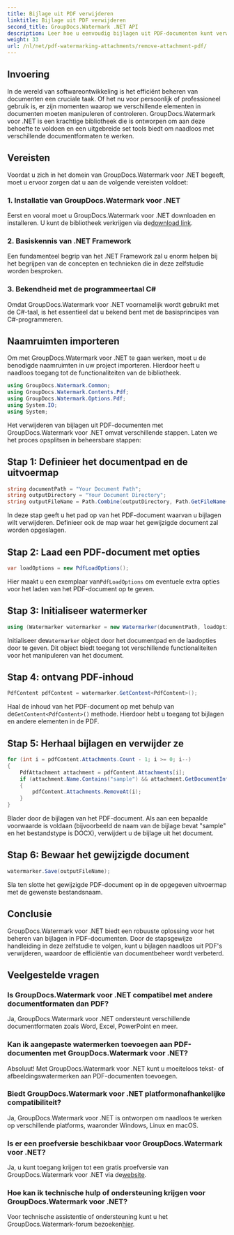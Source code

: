 ```yaml
---
title: Bijlage uit PDF verwijderen
linktitle: Bijlage uit PDF verwijderen
second_title: GroupDocs.Watermark .NET API
description: Leer hoe u eenvoudig bijlagen uit PDF-documenten kunt verwijderen met GroupDocs.Watermark voor .NET. Verbeter de efficiëntie van uw documentbeheer.
weight: 33
url: /nl/net/pdf-watermarking-attachments/remove-attachment-pdf/
---
```

## Invoering
In de wereld van softwareontwikkeling is het efficiënt beheren van documenten een cruciale taak. Of het nu voor persoonlijk of professioneel gebruik is, er zijn momenten waarop we verschillende elementen in documenten moeten manipuleren of controleren. GroupDocs.Watermark voor .NET is een krachtige bibliotheek die is ontworpen om aan deze behoefte te voldoen en een uitgebreide set tools biedt om naadloos met verschillende documentformaten te werken.
## Vereisten
Voordat u zich in het domein van GroupDocs.Watermark voor .NET begeeft, moet u ervoor zorgen dat u aan de volgende vereisten voldoet:
### 1. Installatie van GroupDocs.Watermark voor .NET
 Eerst en vooral moet u GroupDocs.Watermark voor .NET downloaden en installeren. U kunt de bibliotheek verkrijgen via de[download link](https://releases.groupdocs.com/Watermark/net/).
### 2. Basiskennis van .NET Framework
Een fundamenteel begrip van het .NET Framework zal u enorm helpen bij het begrijpen van de concepten en technieken die in deze zelfstudie worden besproken.
### 3. Bekendheid met de programmeertaal C#
Omdat GroupDocs.Watermark voor .NET voornamelijk wordt gebruikt met de C#-taal, is het essentieel dat u bekend bent met de basisprincipes van C#-programmeren.

## Naamruimten importeren
Om met GroupDocs.Watermark voor .NET te gaan werken, moet u de benodigde naamruimten in uw project importeren. Hierdoor heeft u naadloos toegang tot de functionaliteiten van de bibliotheek.

```csharp
using GroupDocs.Watermark.Common;
using GroupDocs.Watermark.Contents.Pdf;
using GroupDocs.Watermark.Options.Pdf;
using System.IO;
using System;
```
Het verwijderen van bijlagen uit PDF-documenten met GroupDocs.Watermark voor .NET omvat verschillende stappen. Laten we het proces opsplitsen in beheersbare stappen:
## Stap 1: Definieer het documentpad en de uitvoermap
```csharp
string documentPath = "Your Document Path";
string outputDirectory = "Your Document Directory";
string outputFileName = Path.Combine(outputDirectory, Path.GetFileName(documentPath));
```
In deze stap geeft u het pad op van het PDF-document waarvan u bijlagen wilt verwijderen. Definieer ook de map waar het gewijzigde document zal worden opgeslagen.
## Stap 2: Laad een PDF-document met opties
```csharp
var loadOptions = new PdfLoadOptions();
```
 Hier maakt u een exemplaar van`PdfLoadOptions` om eventuele extra opties voor het laden van het PDF-document op te geven.
## Stap 3: Initialiseer watermerker
```csharp
using (Watermarker watermarker = new Watermarker(documentPath, loadOptions))
```
 Initialiseer de`Watermarker` object door het documentpad en de laadopties door te geven. Dit object biedt toegang tot verschillende functionaliteiten voor het manipuleren van het document.
## Stap 4: ontvang PDF-inhoud
```csharp
PdfContent pdfContent = watermarker.GetContent<PdfContent>();
```
 Haal de inhoud van het PDF-document op met behulp van de`GetContent<PdfContent>()` methode. Hierdoor hebt u toegang tot bijlagen en andere elementen in de PDF.
## Stap 5: Herhaal bijlagen en verwijder ze
```csharp
for (int i = pdfContent.Attachments.Count - 1; i >= 0; i--)
{
    PdfAttachment attachment = pdfContent.Attachments[i];
    if (attachment.Name.Contains("sample") && attachment.GetDocumentInfo().FileType == FileType.DOCX)
    {
        pdfContent.Attachments.RemoveAt(i);
    }
}
```
Blader door de bijlagen van het PDF-document. Als aan een bepaalde voorwaarde is voldaan (bijvoorbeeld de naam van de bijlage bevat "sample" en het bestandstype is DOCX), verwijdert u de bijlage uit het document.
## Stap 6: Bewaar het gewijzigde document
```csharp
watermarker.Save(outputFileName);
```
Sla ten slotte het gewijzigde PDF-document op in de opgegeven uitvoermap met de gewenste bestandsnaam.

## Conclusie
GroupDocs.Watermark voor .NET biedt een robuuste oplossing voor het beheren van bijlagen in PDF-documenten. Door de stapsgewijze handleiding in deze zelfstudie te volgen, kunt u bijlagen naadloos uit PDF's verwijderen, waardoor de efficiëntie van documentbeheer wordt verbeterd.
## Veelgestelde vragen
### Is GroupDocs.Watermark voor .NET compatibel met andere documentformaten dan PDF?
Ja, GroupDocs.Watermark voor .NET ondersteunt verschillende documentformaten zoals Word, Excel, PowerPoint en meer.
### Kan ik aangepaste watermerken toevoegen aan PDF-documenten met GroupDocs.Watermark voor .NET?
Absoluut! Met GroupDocs.Watermark voor .NET kunt u moeiteloos tekst- of afbeeldingswatermerken aan PDF-documenten toevoegen.
### Biedt GroupDocs.Watermark voor .NET platformonafhankelijke compatibiliteit?
Ja, GroupDocs.Watermark voor .NET is ontworpen om naadloos te werken op verschillende platforms, waaronder Windows, Linux en macOS.
### Is er een proefversie beschikbaar voor GroupDocs.Watermark voor .NET?
 Ja, u kunt toegang krijgen tot een gratis proefversie van GroupDocs.Watermark voor .NET via de[website](https://releases.groupdocs.com/).
### Hoe kan ik technische hulp of ondersteuning krijgen voor GroupDocs.Watermark voor .NET?
 Voor technische assistentie of ondersteuning kunt u het GroupDocs.Watermark-forum bezoeken[hier](https://forum.groupdocs.com/c/watermark/19).